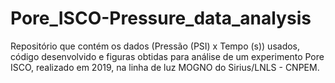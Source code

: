 # Pore_ISCO-Pressure_data_analysis
Repositório que contém os dados (Pressão (PSI) x Tempo (s)) usados, código desenvolvido e figuras obtidas para análise de um experimento Pore ISCO, realizado em 2019, na linha de luz MOGNO do Sirius/LNLS - CNPEM.
